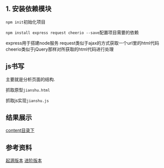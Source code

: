 
## 1. 安装依赖模块

`npm init`初始化项目

`npm install express request cheerio --save`配置项目需要的依赖

express用于搭建node服务
request类似于ajax的方式获取一个url里的html代码
cheerio类似于jQuery那样对所获取的html代码进行处理

## js书写

主要就是分析页面的结构.

抓取原型`jianshu.html`

抓取js实现`jianshu.js`

## 结果展示

[content目录下](https://github.com/lovemoganna/Nodejs/blob/master/jianshu/content/content.txt)
## 参考资料

[起源版本](https://www.cnblogs.com/woodk/p/6147436.html)
[进阶版本](https://www.baidu.com/link?url=lADnSiyDfgjUqRf-5FgEsgyUca-AYkBUcVN6UIdEvJUD4K9O9ziEXt3bEyiz-qCIUVo5M5vyrS_4kwcKrQzGSq&wd=&eqid=c2aaeaa900063db9000000035aab5d09)
